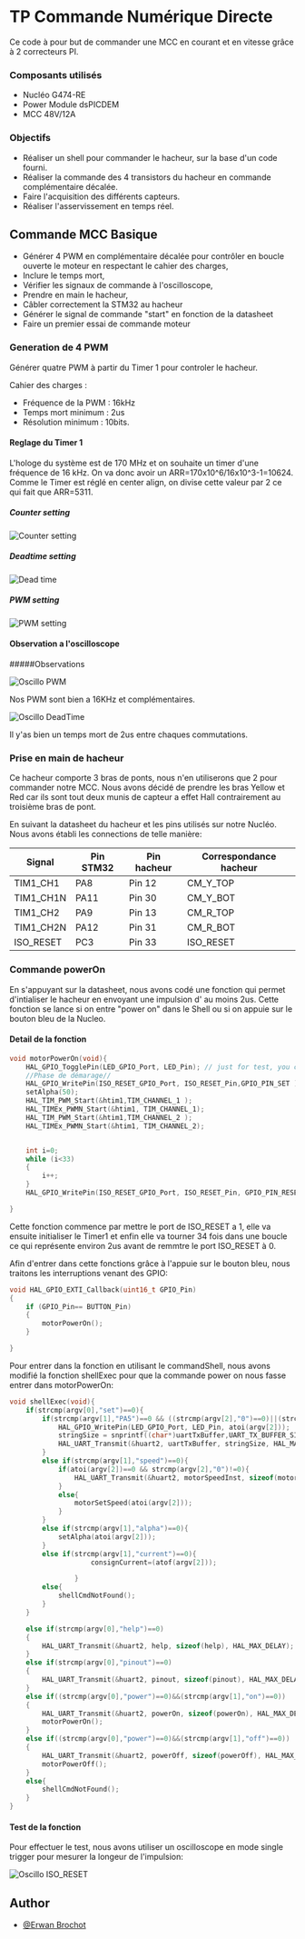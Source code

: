 # TP Commande Numérique Directe

Ce code à pour but de commander une MCC en courant et en vitesse grâce à 2
correcteurs PI.

### Composants utilisés
- Nucléo G474-RE
- Power Module dsPICDEM
- MCC 48V/12A

### Objectifs

- Réaliser un shell pour commander le hacheur, sur la base d'un code fourni.
- Réaliser la commande des 4 transistors du hacheur en commande complémentaire décalée.
- Faire l'acquisition des différents capteurs.
- Réaliser l'asservissement en temps réel.




## Commande MCC Basique

- Générer 4 PWM en complémentaire décalée pour contrôler en boucle ouverte le moteur en respectant le cahier des charges,
- Inclure le temps mort,
- Vérifier les signaux de commande à l'oscilloscope,
- Prendre en main le hacheur,
- Câbler correctement la STM32 au hacheur
- Générer le signal de commande "start" en fonction de la datasheet
- Faire un premier essai de commande moteur

### Generation de 4 PWM

Générer quatre PWM à partir du Timer 1 pour controler le hacheur.

 Cahier des charges :
- Fréquence de la PWM : 16kHz
- Temps mort minimum : 2us
- Résolution minimum : 10bits.

#### Reglage du Timer 1
L'hologe du système est de 170 MHz et on souhaite un timer d'une fréquence de
16 kHz. On va donc avoir un ARR=170x10^6/16x10^3-1=10624. Comme le Timer est réglé
en center align, on divise cette valeur par 2 ce qui fait que ARR=5311.

##### Counter setting
![Counter setting](./Images/TIM1_param.png "Counter setting")

##### Deadtime setting

![Dead time](./Images/TIM_DeadTime.png "deadtime setting")

##### PWM setting

![PWM setting](./Images/TIM1_PWM.png "PWM setting")

#### Observation a l'oscilloscope

#####Observations

![Oscillo PWM](./Images/Oscillo_PWM.png "PWM affichés à l'oscilloscope")

Nos PWM sont bien a 16KHz et complémentaires.

![Oscillo DeadTime](./Images/Oscillo_temps_mort.png "Temps mort")

Il y'as bien un temps mort de 2us entre chaques commutations.

### Prise en main de hacheur

Ce hacheur comporte 3 bras de ponts, nous n'en utiliserons que 2 pour commander notre MCC. Nous avons décidé de prendre les bras Yellow et Red car ils sont tout deux munis de capteur a effet Hall contrairement au troisième bras de pont.

En suivant la datasheet du hacheur et les pins utilisés sur notre Nucléo. Nous avons établi les connections de telle manière:

|Signal|Pin STM32|Pin hacheur|Correspondance hacheur|
|------|---------|-----------|----------------------|
|TIM1_CH1|PA8|Pin 12|CM_Y_TOP|
|TIM1_CH1N|PA11|Pin 30|CM_Y_BOT|
|TIM1_CH2|PA9|Pin 13|CM_R_TOP|
|TIM1_CH2N|PA12|Pin 31|CM_R_BOT|
|ISO_RESET|PC3|Pin 33 |ISO_RESET|

### Commande powerOn

En s'appuyant sur la datasheet, nous avons codé une fonction qui permet d'intialiser le hacheur en envoyant une impulsion d' au moins 2us. Cette fonction se lance si on entre "power on" dans le Shell ou si on appuie sur le bouton bleu de la Nucleo.

#### Detail de la fonction

```c
void motorPowerOn(void){
	HAL_GPIO_TogglePin(LED_GPIO_Port, LED_Pin); // just for test, you can delete it
	//Phase de démarage//
	HAL_GPIO_WritePin(ISO_RESET_GPIO_Port, ISO_RESET_Pin,GPIO_PIN_SET );
	setAlpha(50);
	HAL_TIM_PWM_Start(&htim1,TIM_CHANNEL_1 );
	HAL_TIMEx_PWMN_Start(&htim1, TIM_CHANNEL_1);
	HAL_TIM_PWM_Start(&htim1,TIM_CHANNEL_2 );
	HAL_TIMEx_PWMN_Start(&htim1, TIM_CHANNEL_2);


	int i=0;
	while (i<33)
	{
		i++;
	}
	HAL_GPIO_WritePin(ISO_RESET_GPIO_Port, ISO_RESET_Pin, GPIO_PIN_RESET);

}
```

Cette fonction commence par mettre le port de ISO_RESET a 1, elle va ensuite initialiser le Timer1 et enfin elle va tourner 34 fois dans une boucle ce qui représente environ 2us avant de remmtre le port ISO_RESET à 0.

Afin d'entrer dans cette fonctions grâce à l'appuie sur le bouton bleu, nous traitons les interruptions venant des GPIO:

```c
void HAL_GPIO_EXTI_Callback(uint16_t GPIO_Pin)
{
	if (GPIO_Pin== BUTTON_Pin)
	{
		motorPowerOn();
	}

}
```

Pour entrer dans la fonction en utilisant le commandShell, nous avons modifié la fonction shellExec pour que la commande power on nous fasse entrer dans motorPowerOn:

```c
void shellExec(void){
	if(strcmp(argv[0],"set")==0){
		if(strcmp(argv[1],"PA5")==0 && ((strcmp(argv[2],"0")==0)||(strcmp(argv[2],"1")==0)) ){
			HAL_GPIO_WritePin(LED_GPIO_Port, LED_Pin, atoi(argv[2]));
			stringSize = snprintf((char*)uartTxBuffer,UART_TX_BUFFER_SIZE,"Switch on/off led : %d\r\n",atoi(argv[2]));
			HAL_UART_Transmit(&huart2, uartTxBuffer, stringSize, HAL_MAX_DELAY);
		}
		else if(strcmp(argv[1],"speed")==0){
			if(atoi(argv[2])==0 && strcmp(argv[2],"0")!=0){
				HAL_UART_Transmit(&huart2, motorSpeedInst, sizeof(motorSpeedInst), HAL_MAX_DELAY);
			}
			else{
				motorSetSpeed(atoi(argv[2]));
			}
		}
		else if(strcmp(argv[1],"alpha")==0){
			setAlpha(atoi(argv[2]));
		}
		else if(strcmp(argv[1],"current")==0){
					consignCurrent=(atof(argv[2]));

				}
		else{
			shellCmdNotFound();
		}
	}

	else if(strcmp(argv[0],"help")==0)
	{
		HAL_UART_Transmit(&huart2, help, sizeof(help), HAL_MAX_DELAY);
	}
	else if(strcmp(argv[0],"pinout")==0)
	{
		HAL_UART_Transmit(&huart2, pinout, sizeof(pinout), HAL_MAX_DELAY);
	}
	else if((strcmp(argv[0],"power")==0)&&(strcmp(argv[1],"on")==0))
	{
		HAL_UART_Transmit(&huart2, powerOn, sizeof(powerOn), HAL_MAX_DELAY);
		motorPowerOn();
	}
	else if((strcmp(argv[0],"power")==0)&&(strcmp(argv[1],"off")==0))
	{
		HAL_UART_Transmit(&huart2, powerOff, sizeof(powerOff), HAL_MAX_DELAY);
		motorPowerOff();
	}
	else{
		shellCmdNotFound();
	}
}
```

#### Test de la fonction

Pour effectuer le test, nous avons utiliser un oscilloscope en mode single trigger pour mesurer la longeur de l'impulsion:

![Oscillo ISO_RESET](./Images/Oscillo_ISO_RESET.png "Impulsion sur ISO_RESET")

## Author

- [@Erwan Brochot](https://github.com/ErwanBrochot/)

